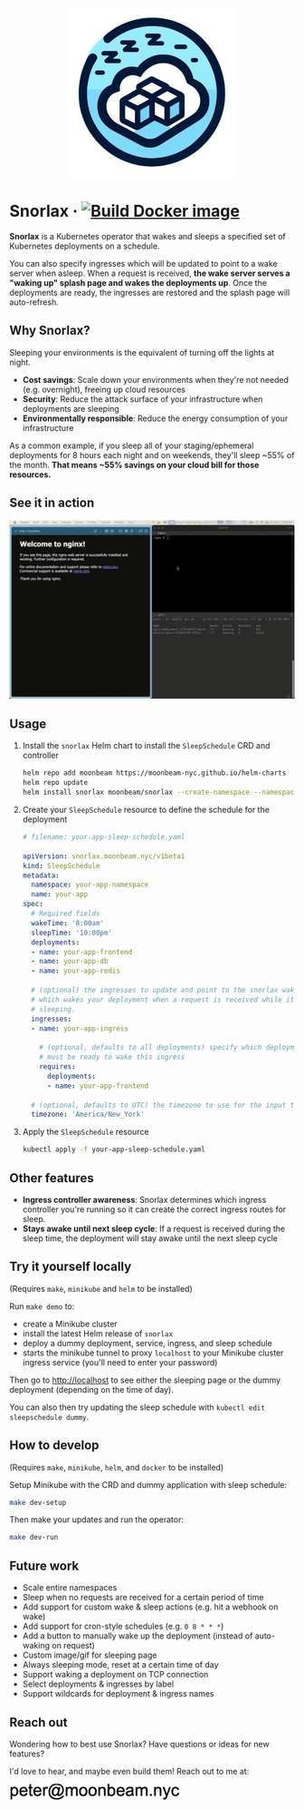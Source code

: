 <div align="center">
  <img src="./proxy/static/logo-small.png" alt="Logo" width="300">
</div>

# Snorlax · [![Build Docker image](https://github.com/moonbeam-nyc/snorlax/actions/workflows/build-docker-image.yaml/badge.svg)](https://github.com/moonbeam-nyc/snorlax/actions/workflows/build-docker-image.yaml)

**Snorlax** is a Kubernetes operator that wakes and sleeps a specified set of Kubernetes deployments on a schedule.

You can also specify ingresses which will be updated to point to a wake server when asleep. When a request is received, **the wake server serves a "waking up" splash page and wakes the deployments up**.
Once the deployments are ready, the ingresses are restored and the splash page will auto-refresh.


## Why Snorlax?

Sleeping your environments is the equivalent of turning off the lights at night.

- **Cost savings**: Scale down your environments when they're not needed (e.g. overnight), freeing up cloud resources
- **Security**: Reduce the attack surface of your infrastructure when deployments are sleeping
- **Environmentally responsible**: Reduce the energy consumption of your infrastructure

As a common example, if you sleep all of your staging/ephemeral deployments for 8 hours each night and on weekends, they'll sleep ~55% of the month.
**That means ~55% savings on your cloud bill for those resources.**


## See it in action

![Snorlax Demo](./proxy/static/demo.gif)


## Usage

1. Install the `snorlax` Helm chart to install the `SleepSchedule` CRD and controller
    ```bash
    helm repo add moonbeam https://moonbeam-nyc.github.io/helm-charts
    helm repo update
    helm install snorlax moonbeam/snorlax --create-namespace --namespace snorlax
    ```

2. Create your `SleepSchedule` resource to define the schedule for the deployment
    ```yaml
    # filename: your-app-sleep-schedule.yaml

    apiVersion: snorlax.moonbeam.nyc/v1beta1
    kind: SleepSchedule
    metadata:
      namespace: your-app-namespace
      name: your-app
    spec:
      # Required fields
      wakeTime: '8:00am'
      sleepTime: '10:00pm'
      deployments:
      - name: your-app-frontend
      - name: your-app-db
      - name: your-app-redis

      # (optional) the ingresses to update and point to the snorlax wake proxy,
      # which wakes your deployment when a request is received while it's
      # sleeping.
      ingresses:
      - name: your-app-ingress

        # (optional, defaults to all deployments) specify which deployments
        # must be ready to wake this ingress
        requires:
          deployments:
          - name: your-app-frontend

      # (optional, defaults to UTC) the timezone to use for the input times above
      timezone: 'America/New_York'
    ```

3. Apply the `SleepSchedule` resource
    ```bash
    kubectl apply -f your-app-sleep-schedule.yaml
    ```

## Other features

- **Ingress controller awareness**: Snorlax determines which ingress controller you're running so it can create the correct ingress routes for sleep.
- **Stays awake until next sleep cycle**: If a request is received during the sleep time, the deployment will stay awake until the next sleep cycle

## Try it yourself locally

(Requires `make`, `minikube` and `helm` to be installed)

Run `make demo` to:
- create a Minikube cluster
- install the latest Helm release of `snorlax`
- deploy a dummy deployment, service, ingress, and sleep schedule
- starts the minikube tunnel to proxy `localhost` to your Minikube cluster ingress service (you'll need to enter your password)

Then go to [http://localhost](http://localhost) to see either the sleeping page or the dummy deployment (depending on the time of day).

You can also then try updating the sleep schedule with `kubectl edit sleepschedule dummy`.

## How to develop

(Requires `make`, `minikube`, `helm`, and `docker` to be installed)

Setup Minikube with the CRD and dummy application with sleep schedule:
```bash
make dev-setup
```

Then make your updates and run the operator:
```bash
make dev-run
```

## Future work

- Scale entire namespaces
- Sleep when no requests are received for a certain period of time
- Add support for custom wake & sleep actions (e.g. hit a webhook on wake)
- Add support for cron-style schedules (e.g. `0 8 * * *`)
- Add a button to manually wake up the deployment (instead of auto-waking on request)
- Custom image/gif for sleeping page
- Always sleeping mode, reset at a certain time of day
- Support waking a deployment on TCP connection
- Select deployments & ingresses by label
- Support wildcards for deployment & ingress names

## Reach out

Wondering how to best use Snorlax? Have questions or ideas for new features?

I'd love to hear, and maybe even build them! Reach out to me at:

<img src="./proxy/static/readme-email-address.png" alt="Contact" width="300">
